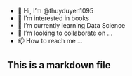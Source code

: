 - 👋 Hi, I’m @thuyduyen1095
- 👀 I’m interested in books
- 🌱 I’m currently learning Data Science
- 💞️ I’m looking to collaborate on ...
- 📫 How to reach me ...

<!---
thuyduyen1095/thuyduyen1095 is a ✨ special ✨ repository because its `README.md` (this file) appears on your GitHub profile.
You can click the Preview link to take a look at your changes.
--->
## This is a markdown file
